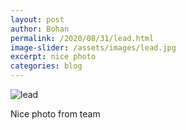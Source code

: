 ```yaml
---
layout: post
author: Bohan
permalink: /2020/08/31/lead.html
image-slider: /assets/images/lead.jpg
excerpt: nice photo
categories: blog
---
```


![lead]({{site.url}}/{{page.image-slider}})

Nice photo from team

